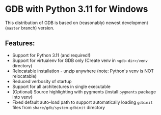 # GDB with Python 3.11 for Windows

This distribution of GDB is based on (reasonably) newest development (`master` branch) version.

## Features:
* Support for Python 3.11 (and required!)
* Support for virtualenv for GDB only (Create venv in `<gdb-dir>/venv` directory)
* Relocatable installation - unzip anywhere (note: Python's venv is NOT relocatable)
* Reduced verbosity of startup
* Support for all architectures in single executable
* (Optional) Source highlighting with pygments (install `pygments` package into venv)
* Fixed default auto-load path to support automatically loading `gdbinit` files from `share/gdb/system-gdbinit` directory
